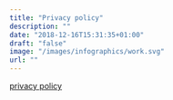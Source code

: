 ```yaml
---
title: "Privacy policy"
description: ""
date: "2018-12-16T15:31:35+01:00"
draft: "false"
image: "/images/infographics/work.svg"
url: ""
---
```


[privacy policy](/en/personvernerklæring/)
